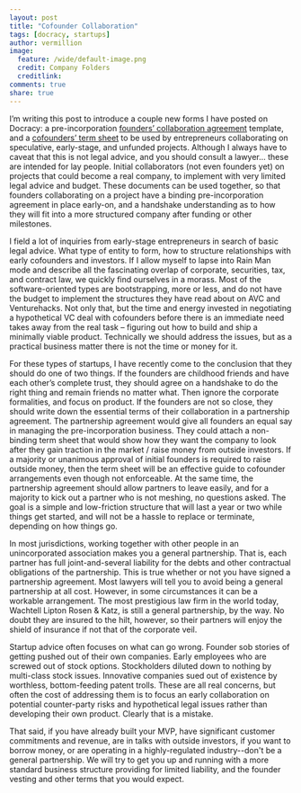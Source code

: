 ```yaml
---
layout: post
title: "Cofounder Collaboration"
tags: [docracy, startups]
author: vermillion
image:
  feature: /wide/default-image.png
  credit: Company Folders
  creditlink: 
comments: true
share: true
---
```


I’m writing this post to introduce a couple new forms I have posted on Docracy: a pre-incorporation <a href="http://www.docracy.com/6348/founders-agreement-template" target="_blank">founders’ collaboration agreement</a> template, and a <a href="http://www.docracy.com/6354/cofounder-terms-exhibit-a-to-founders-agreement-" target="_blank">cofounders’ term sheet</a> to be used by entrepreneurs collaborating on speculative, early-stage, and unfunded projects. Although I always have to caveat that this is not legal advice, and you should consult a lawyer... these are intended for lay people. Initial collaborators (not even founders yet) on projects that could become a real company, to implement with very limited legal advice and budget. These documents can be used together, so that founders collaborating on a project have a binding pre-incorporation agreement in place early-on, and a handshake understanding as to how they will fit into a more structured company after funding or other milestones.

I field a lot of inquiries from early-stage entrepreneurs in search of basic legal advice. What type of entity to form, how to structure relationships with early cofounders and investors. If I allow myself to lapse into Rain Man mode and describe all the fascinating overlap of corporate, securities, tax, and contract law, we quickly find ourselves in a morass. Most of the software-oriented types are bootstrapping, more or less, and do not have the budget to implement the structures they have read about on AVC and Venturehacks. Not only that, but the time and energy invested in negotiating a hypothetical VC deal with cofounders before there is an immediate need takes away from the real task – figuring out how to build and ship a minimally viable product. Technically we should address the issues, but as a practical business matter there is not the time or money for it.

For these types of startups, I have recently come to the conclusion that they should do one of two things. If the founders are childhood friends and have each other’s complete trust, they should agree on a handshake to do the right thing and remain friends no matter what. Then ignore the corporate formalities, and focus on product. If the founders are not so close, they should write down the essential terms of their collaboration in a partnership agreement. The partnership agreement would give all founders an equal say in managing the pre-incorporation business. They could attach a non-binding term sheet that would show how they want the company to look after they gain traction in the market / raise money from outside investors. If a majority or unanimous approval of initial founders is required to raise outside money, then the term sheet will be an effective guide to cofounder arrangements even though not enforceable. At the same time, the partnership agreement should allow partners to leave easily, and for a majority to kick out a partner who is not meshing, no questions asked. The goal is a simple and low-friction structure that will last a year or two while things get started, and will not be a hassle to replace or terminate, depending on how things go.

In most jurisdictions, working together with other people in an unincorporated association makes you a general partnership. That is, each partner has full joint-and-several liability for the debts and other contractual obligations of the partnership. This is true whether or not you have signed a partnership agreement. Most lawyers will tell you to avoid being a general partnership at all cost. However, in some circumstances it can be a workable arrangement. The most prestigious law firm in the world today, Wachtell Lipton Rosen &amp; Katz, is still a general partnership, by the way. No doubt they are insured to the hilt, however, so their partners will enjoy the shield of insurance if not that of the corporate veil.

Startup advice often focuses on what can go wrong. Founder sob stories of getting pushed out of their own companies. Early employees who are screwed out of stock options. Stockholders diluted down to nothing by multi-class stock issues. Innovative companies sued out of existence by worthless, bottom-feeding patent trolls. These are all real concerns, but often the cost of addressing them is to focus an early collaboration on potential counter-party risks and hypothetical legal issues rather than developing their own product. Clearly that is a mistake.

That said, if you have already built your MVP, have significant customer commitments and revenue, are in talks with outside investors, if you want to borrow money, or are operating in a highly-regulated industry--don't be a general partnership. We will try to get you up and running with a more standard business structure providing for limited liability, and the founder vesting and other terms that you would expect.